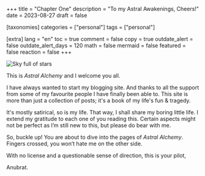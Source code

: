 +++
title = "Chapter One"
description = "To my Astral Awakenings, Cheers!"
date = 2023-08-27
draft = false

[taxonomies]
categories = ["personal"]
tags = ["personal"]

[extra]
lang = "en"
toc = true
comment = false
copy = true
outdate_alert = false
outdate_alert_days = 120
math = false
mermaid = false
featured = false
reaction = false
+++

![Sky full of stars](/img/chapter-one/img1.webp)

This is *Astral Alchemy* and I welcome you all.

I have always wanted to start my blogging site. And thanks to all the support from some of my favourite people I have finally been able to. This site is more than just a collection of posts; it's a book of my life's fun & tragedy.

It's mostly satirical, so is my life. That way, I shall share my boring little life. I extend my gratitude to each one of you reading this. Certain aspects might not be perfect as I’m still new to this, but please do bear with me.

So, buckle up! You are about to dive into the pages of *Astral Alchemy*. Fingers crossed, you won’t hate me on the other side.

With no license and a questionable sense of direction, this is your pilot,

Anubrat.
